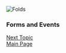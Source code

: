 ![Folds](https://images.unsplash.com/photo-1541599540903-216a46ca1dc0?ixlib=rb-1.2.1&ixid=eyJhcHBfaWQiOjEyMDd9&auto=format&fit=crop&w=500&q=60)

### Forms and Events
[Next Topic](class-10)  
[Main Page](README.md)